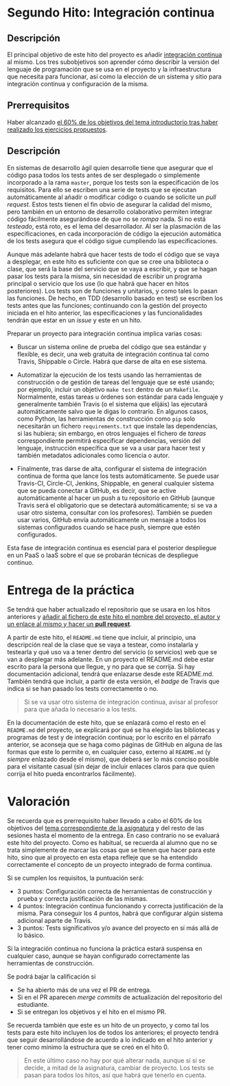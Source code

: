 Segundo Hito: Integración continua
=====================================

Descripción
-----------------

El principal objetivo de este hito del proyecto es añadir
[integración continua](http://jj.github.io/IV/documentos/temas/Desarrollo_basado_en_pruebas#aadiendo-integracin-continua) al mismo. Los tres subobjetivos son aprender cómo describir
la versión del lenguaje de programación que se usa en el proyecto y la
infraestructura que necesita para funcionar, así como la
elección de un sistema y sitio para integración continua y
configuración de la misma.

Prerrequisitos
--------------------

Haber alcanzado
[el 60% de los objetivos del tema introductorio tras haber realizado los ejercicios propuestos](http://jj.github.io/IV/documentos/temas/Desarrollo_basado_en_pruebas).

Descripción
----------------

En sistemas de desarrollo ágil quien desarrolle tiene que asegurar que
el código pasa todos los tests antes de ser desplegado o simplemente
incorporado a la rama `master`, porque los tests son la especificación
de los requisitos. Para ello se escriben
una serie de tests que se ejecutan automáticamente al añadir o
modificar código o cuando se solicite un *pull request*. Estos
tests tienen el fin obvio de asegurar la calidad del mismo, pero
también en un entorno de desarrollo colaborativo permiten integrar
código fácilmente asegurándose de que no se *rompa* nada. Si no está
*testeado*, está roto, es el lema del desarrollador. Al ser la
plasmación de las especificaciones, en cada incorporación de código la
ejecución automática de los tests asegura que el código sigue
cumpliendo las especificaciones.

Aunque más adelante habrá que hacer tests de todo el código que se
vaya a desplegar, en este hito es suficiente con que se cree una
biblioteca o clase, que será la base del servicio que se vaya a
escribir,
y que se hagan pasar los tests para la misma, sin necesidad de escribir un programa principal o servicio
que los use (lo que habrá que hacer en hitos posteriores). Los tests son de funciones y unitarios, y como tales lo
pasan las funciones. De hecho, en TDD (desarrollo basado en test) se
escriben los tests antes que las funciones; continuando con la gestión
del proyecto iniciada en el hito anterior, las especificaciones y las
funcionalidades tendrán que estar en un *issue* y este en un hito.

Preparar un proyecto para integración continua implica varias cosas:

- Buscar un sistema online de prueba del código que sea estándar y
  flexible, es decir, una web gratuita de integración continua tal
  como Travis, Shippable o Circle. Habrá que darse de alta en ese
  sistema.

- Automatizar la ejecución de los tests usando las herramientas de construcción o de gestión
  de tareas del lenguaje que se esté usando; por
  ejemplo, incluir un objetivo `make test` dentro de un
  `Makefile`. Normalmente, estas tareas u órdenes son estándar para cada
  lenguaje y generalmente también Travis (o el sistema que elijáis)
  las ejecutará automáticamente salvo que le digas lo contrario. En algunos casos,
  como Python, las herramientas de construcción como `pip` solo
  necesitarán un fichero `requirements.txt` que instale las
  dependencias, si las hubiera; sin embargo, en otros lenguajes el
  fichero de *tareas* correspondiente permitirá especificar
  dependencias, versión del lenguaje, instrucción específica que se va
  a usar para hacer test y también metadatos adicionales como licencia
  o autor.

- Finalmente, tras darse de alta, configurar el sistema de integración continua de forma
  que lance los tests automáticamente. Se puede usar Travis-CI,
  Circle-CI, Jenkins, Shippable, en
  general cualquier sistema que se pueda conectar a GitHub, es decir,
  que se active automáticamente al hacer un push a tu repositorio en
  GitHub (aunque Travis será el obligatorio que se detectará
  automáticamente; si se va a usar otro sistema, consultar con los profesores). También se
  pueden usar varios, GitHub envía automáticamente un mensaje a todos
  los sistemas configurados cuando se hace push, siempre que estén configurados.

Esta fase de integración continua es esencial para el posterior
despliegue en un PaaS o IaaS sobre el que se probarán técnicas de despliegue
continuo.


# Entrega de la práctica

Se tendrá que haber actualizado el repositorio que se usara en los
hitos anteriores
y
[añadir al fichero de este hito el nombre del proyecto, el autor y un enlace al mismo y hacer un **pull request**](https://github.com/JJ/IV-19-20/blob/master/practicas/hito-2.md).

<!-- añadir en esta entrega que se ponga el nombre del fichero de tareas -->

A partir de este hito, el `README.md` tiene que incluir, al principio,
una descripción real de la clase que se vaya a testear, como
instalarla y testearla y qué uso va a tener dentro del servicio (o
servicios) web que se van a desplegar más adelante. En un proyecto el
README.md debe estar escrito para la persona que llegue, y no para que
se corrija. Si hay documentación adicional, tendrá que enlazarse desde
este README.md. También tendrá que incluir, a partir de esta versión, el
*badge* de Travis que indica si se han pasado los tests correctamente
o no.

> Si se va usar otro sistema de integración continua, avisar al
> profesor para que añada lo necesario a los tests.

En la documentación de este hito, que se enlazará como el resto en el `README.md`
del proyecto, se explicará por qué se ha elegido
las bibliotecas y programas de test y
de integración continua; por lo escrito en el párrafo anterior, se
aconseja que se haga como páginas de GitHub
en alguna de las formas que este lo permite o, en cualquier caso,
externo al `README.md` (y *siempre* enlazado desde el mismo), que deberá ser lo más conciso posible para el
visitante casual (sin dejar de incluir enlaces claros para que quien
corrija el hito pueda encontrarlos fácilmente).

# Valoración


Se recuerda que es prerrequisito haber llevado a cabo el 60% de los
objetivos del
[tema correspondiente de la asignatura](http://jj.github.io/IV/documentos/temas/Desarrollo_basado_en_pruebas)
y del resto de las sesiones hasta el momento de la entrega. En caso contrario no se
evaluará este hito del proyecto. Como es habitual, se recuerda al
alumno que no se trata simplemente de marcar las cosas que se tienen
que hacer para este hito, sino que al proyecto en esta etapa refleje
que se ha entendido correctamente el concepto de un proyecto integrado
de forma continua.


Si se cumplen los requisitos, la
puntuación será:

* 3 puntos: Configuración correcta de herramientas de construcción y
  prueba y correcta justificación de las mismas.
* 4 puntos: Integración continua funcionando y correcta justificación
  de la misma. Para conseguir los 4 puntos, habrá que configurar algún
  sistema adicional aparte de Travis.
* 3 puntos: Tests significativos y/o avance del proyecto en sí más
  allá de lo básico.

Si la integración continua no funciona la práctica estará suspensa
  en cualquier caso, aunque se hayan configurado correctamente las
  herramientas de construcción.

Se podrá bajar la calificación si
* Se ha abierto más de una vez el PR de entrega.
* Si en el PR aparecen *merge commits* de actualización del
  repositorio del estudiante.
* Si se entregan los objetivos y el hito en el mismo PR.

Se recuerda también que este es un hito de un proyecto, y como tal los
tests para este hito incluyen los de todos los anteriores; el proyecto
tendrá que seguir desarrollándose de acuerdo a lo indicado en el hito
anterior y tener como mínimo la estructura que se creó en el
hito 0.

> En este último caso no hay por qué alterar nada, aunque sí si se
> decide, a mitad de la asignatura, cambiar de proyecto. Los tests se
> pasan para todos los hitos, así que habrá que tenerlo en cuenta.
